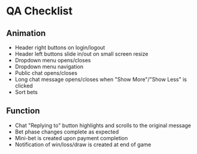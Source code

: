 # QA Checklist

## Animation

- Header right buttons on login/logout
- Header left buttons slide in/out on small screen resize
- Dropdown menu opens/closes
- Dropdown menu navigation
- Public chat opens/closes
- Long chat message opens/closes when "Show More"/"Show Less" is clicked
- Sort bets

## Function

- Chat "Replying to" button highlights and scrolls to the original message
- Bet phase changes complete as expected
- Mini-bet is created upon payment completion
- Notification of win/loss/draw is created at end of game